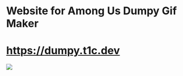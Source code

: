 # Website for Among Us Dumpy Gif Maker

# https://dumpy.t1c.dev

![](https://cdn.discordapp.com/attachments/849523719582777367/855645320280145980/palette.svg)
